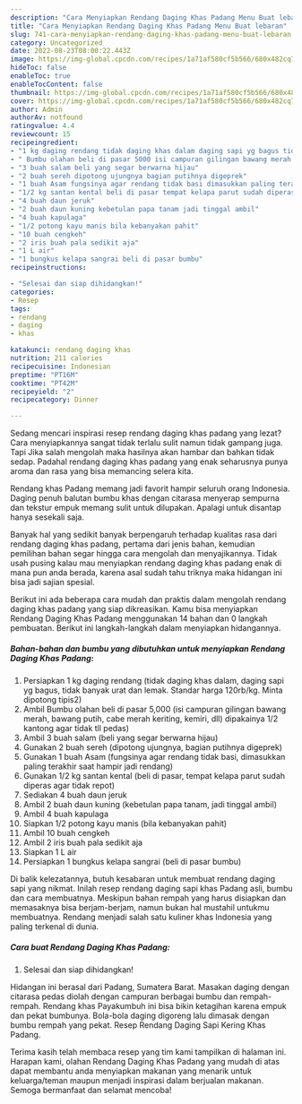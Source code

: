 ```yaml
---
description: "Cara Menyiapkan Rendang Daging Khas Padang Menu Buat lebaran"
title: "Cara Menyiapkan Rendang Daging Khas Padang Menu Buat lebaran"
slug: 741-cara-menyiapkan-rendang-daging-khas-padang-menu-buat-lebaran
category: Uncategorized
date: 2022-08-23T08:00:22.443Z
image: https://img-global.cpcdn.com/recipes/1a71af580cf5b566/680x482cq70/rendang-daging-khas-padang-foto-resep-utama.jpg
hideToc: false
enableToc: true
enableTocContent: false
thumbnail: https://img-global.cpcdn.com/recipes/1a71af580cf5b566/680x482cq70/rendang-daging-khas-padang-foto-resep-utama.jpg
cover: https://img-global.cpcdn.com/recipes/1a71af580cf5b566/680x482cq70/rendang-daging-khas-padang-foto-resep-utama.jpg
author: Admin
authorAv: notfound
ratingvalue: 4.4
reviewcount: 15
recipeingredient:
- "1 kg daging rendang tidak daging khas dalam daging sapi yg bagus tidak banyak urat dan lemak Standar harga 120rbkg Minta dipotong tipis2"
- " Bumbu olahan beli di pasar 5000 isi campuran gilingan bawang merah bawang putih cabe merah keriting kemiri dll dipakainya 12 kantong agar tidak tll pedas"
- "3 buah salam beli yang segar berwarna hijau"
- "2 buah sereh dipotong ujungnya bagian putihnya digeprek"
- "1 buah Asam fungsinya agar rendang tidak basi dimasukkan paling terakhir saat hampir jadi rendang"
- "1/2 kg santan kental beli di pasar tempat kelapa parut sudah diperas agar tidak repot"
- "4 buah daun jeruk"
- "2 buah daun kuning kebetulan papa tanam jadi tinggal ambil"
- "4 buah kapulaga"
- "1/2 potong kayu manis bila kebanyakan pahit"
- "10 buah cengkeh"
- "2 iris buah pala sedikit aja"
- "1 L air"
- "1 bungkus kelapa sangrai beli di pasar bumbu"
recipeinstructions:

- "Selesai dan siap dihidangkan!"
categories:
- Resep
tags:
- rendang
- daging
- khas

katakunci: rendang daging khas 
nutrition: 211 calories
recipecuisine: Indonesian
preptime: "PT16M"
cooktime: "PT42M"
recipeyield: "2"
recipecategory: Dinner

---
```



Sedang mencari inspirasi resep rendang daging khas padang yang lezat? Cara menyiapkannya sangat tidak terlalu sulit namun tidak gampang juga. Tapi Jika salah mengolah maka hasilnya akan hambar dan bahkan tidak sedap. Padahal rendang daging khas padang yang enak seharusnya punya aroma dan rasa yang bisa memancing selera kita.


Rendang khas Padang memang jadi favorit hampir seluruh orang Indonesia. Daging penuh balutan bumbu khas dengan citarasa menyerap sempurna dan tekstur empuk memang sulit untuk dilupakan. Apalagi untuk disantap hanya sesekali saja.

Banyak hal yang sedikit banyak berpengaruh terhadap kualitas rasa dari rendang daging khas padang, pertama dari jenis bahan, kemudian pemilihan bahan segar hingga cara mengolah dan menyajikannya. Tidak usah pusing kalau mau menyiapkan rendang daging khas padang enak di mana pun anda berada, karena asal sudah tahu triknya maka hidangan ini bisa jadi sajian spesial.


Berikut ini ada beberapa cara mudah dan praktis dalam mengolah rendang daging khas padang yang siap dikreasikan. Kamu bisa menyiapkan Rendang Daging Khas Padang menggunakan 14 bahan dan 0 langkah pembuatan. Berikut ini langkah-langkah dalam menyiapkan hidangannya.

<!--inarticleads1-->

##### Bahan-bahan dan bumbu yang dibutuhkan untuk menyiapkan Rendang Daging Khas Padang:

1. Persiapkan 1 kg daging rendang (tidak daging khas dalam, daging sapi yg bagus, tidak banyak urat dan lemak. Standar harga 120rb/kg. Minta dipotong tipis2)
1. Ambil  Bumbu olahan beli di pasar 5,000 (isi campuran gilingan bawang merah, bawang putih, cabe merah keriting, kemiri, dll) dipakainya 1/2 kantong agar tidak tll pedas)
1. Ambil 3 buah salam (beli yang segar berwarna hijau)
1. Gunakan 2 buah sereh (dipotong ujungnya, bagian putihnya digeprek)
1. Gunakan 1 buah Asam (fungsinya agar rendang tidak basi, dimasukkan paling terakhir saat hampir jadi rendang)
1. Gunakan 1/2 kg santan kental (beli di pasar, tempat kelapa parut sudah diperas agar tidak repot)
1. Sediakan 4 buah daun jeruk
1. Ambil 2 buah daun kuning (kebetulan papa tanam, jadi tinggal ambil)
1. Ambil 4 buah kapulaga
1. Siapkan 1/2 potong kayu manis (bila kebanyakan pahit)
1. Ambil 10 buah cengkeh
1. Ambil 2 iris buah pala sedikit aja
1. Siapkan 1 L air
1. Persiapkan 1 bungkus kelapa sangrai (beli di pasar bumbu)


Di balik kelezatannya, butuh kesabaran untuk membuat rendang daging sapi yang nikmat. Inilah resep rendang daging sapi khas Padang asli, bumbu dan cara membuatnya. Meskipun bahan rempah yang harus disiapkan dan memasaknya bisa berjam-berjam, namun bukan hal mustahil untukmu membuatnya. Rendang menjadi salah satu kuliner khas Indonesia yang paling terkenal di dunia. 

<!--inarticleads2-->

##### Cara buat Rendang Daging Khas Padang:


1. Selesai dan siap dihidangkan!

Hidangan ini berasal dari Padang, Sumatera Barat. Masakan daging dengan citarasa pedas diolah dengan campuran berbagai bumbu dan rempah-rempah. Rendang khas Payakumbuh ini bisa bikin ketagihan karena empuk dan pekat bumbunya. Bola-bola daging digoreng lalu dimasak dengan bumbu rempah yang pekat. Resep Rendang Daging Sapi Kering Khas Padang. 

Terima kasih telah membaca resep yang tim kami tampilkan di halaman ini. Harapan kami, olahan Rendang Daging Khas Padang yang mudah di atas dapat membantu anda menyiapkan makanan yang menarik untuk keluarga/teman maupun menjadi inspirasi dalam berjualan makanan. Semoga bermanfaat dan selamat mencoba!
